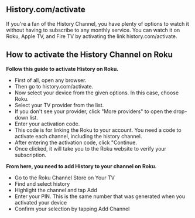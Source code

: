 ## History.com/activate


If you're a fan of the History Channel, you have plenty of options to watch it without having to subscribe to any monthly service. You can watch it on Roku, Apple TV, and Fire TV by activating the link history.com/activate.



## How to activate the History Channel on Roku


**Follow this guide to activate History on Roku.**

* First of all, open any browser.
* Then go to history.com/activate.
* Now select your device from the given options. In this case, choose Roku.
* Select your TV provider from the list.
* If you don't see your provider, click "More providers" to open the drop-down list.
* Enter your activation code.
* This code is for linking the Roku to your account. You need a code to activate each channel, including the history channel.
* After entering the activation code, click "Continue.
* Once clicked, it will take you to the Roku website to verify your subscription.

**From here, you need to add History to your channel on Roku.**

* Go to the Roku Channel Store on Your TV
* Find and select history
* Highlight the channel and tap Add
* Enter your PIN. This is the same number that was generated when you activated your device
* Confirm your selection by tapping Add Channel
